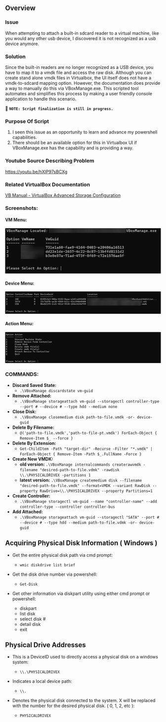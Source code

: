 ## Overview

### Issue
When attempting to attach a built-in sdcard reader to a virtual machine, like you would any other usb device, I discovered it is not recognized as a usb device anymore.

### Solution
Since the built-in readers are no longer recognized as a USB device, you have to map it to a vmdk file and access the raw disk. Although you can create stand alone vmdk files in Virtualbox, the UI itself does not have a vmdk-to-sdcard mapping option. However, the documentation does provide a way to manually do this via VBoxManage.exe. This scripted tool automates and simplifies this process by making a user friendly console application to handle this scenario.

🔴 **```NOTE: Script finalization is still in progress.```** 

### Purpose Of Script
1) I seen this issue as an opportunity to learn and advance my powershell capabilities.
2) There should be an available option for this in Virtualbox UI if VBoxManage.exe has the capability and is providing a way.

### Youtube Source Describing Problem
https://youtu.be/hXIP97sBCXg

### Related VirtualBox Documentation
[VB Manual - VirtualBox Advanced Storage Configuration](https://www.virtualbox.org/manual/topics/AdvancedTopics.html#adv-storage-config)

### Screenshots:
#### VM Menu:
![VM Menu](https://github.com/nicholasrwx/Virtualbox_VMDK_Tool/blob/main/Images/1-VM-Menu.png)
#### Device Menu:
![Device Menu](https://github.com/nicholasrwx/Virtualbox_VMDK_Tool/blob/main/Images/2-Device-Menu.png)
#### Action Menu:
![Action Menu](https://github.com/nicholasrwx/Virtualbox_VMDK_Tool/blob/main/Images/3-Action-Menu.png)

### COMMANDS:
- **Discard Saved State:**
  - `.\VBoxManage discardstate vm-guid`
- **Remove Attached:**
  - `.\VBoxManage storageattach vm-guid --storagectl controller-type --port # --device # --type hdd --medium none`
- **Close Disk:**
  - `.\VBoxManage closemedium disk path-to-file.vmdk -or- device-guid`
- **Delete By Filename:**
  - `@('path-to-file.vmdk','path-to-file-pt.vmdk') ForEach-Object { Remove-Item $_ --force }`
- **Delete By Extension:**
  - `Get-ChildItem -Path "target-dir" -Recurse -Filter "*.vmdk" | ForEach-Object { Remove-Item -Path $_.FullName -Force }`
- **Create New VMDK:**
  - **old version:** `.\VBoxManage internalcommands createrawvmdk -filename "desired-path-to-file.vdmk" -rawdisk \\.\PHYSICALDRIVEX -partitions 1`
  - **latest version:** `.\VBoxManage createmedium disk --filename "desired-path-to-file.vmdk" --format=VMDK --variant RawDisk --property RawDrive=\\.\PHYSICALDRIVEX --property Partitions=1`
- **Create Controller:**
  - `.\VBoxManage storagectl vm-guid --name "controller-name" --add controller-type --controller controller-bus`
- **Add Attached:**
  - `.\VBoxManage storageattach vm-guid --storagectl "SATA" --port # --device # --type hdd --medium path-to-file.vdmk -or- device-guid`

## Acquiring Physical Disk Information ( Windows ) ##
- Get the entire physical disk path via cmd prompt:
  - `wmic diskdrive list brief`

- Get the disk drive number via powershell:
  - `Get-Disk`

- Get other information via diskpart utility using either cmd prompt or powershell:
  - diskpart
  - list disk
  - select disk #
  - detail disk
  - exit

## Physical Drive Addresses ##
- This is a DeviceID used to directly access a physical disk on a windows system:
  - `\\.\PHYSICALDRIVEX`

- Indicates a local device path:
  - `\\.`
- Denotes the physical disk connected to the system. X will be replaced with the number for the desired physical disk. ( 0, 1, 2, etc ):
  - `PHYSICALDRIVEX`
